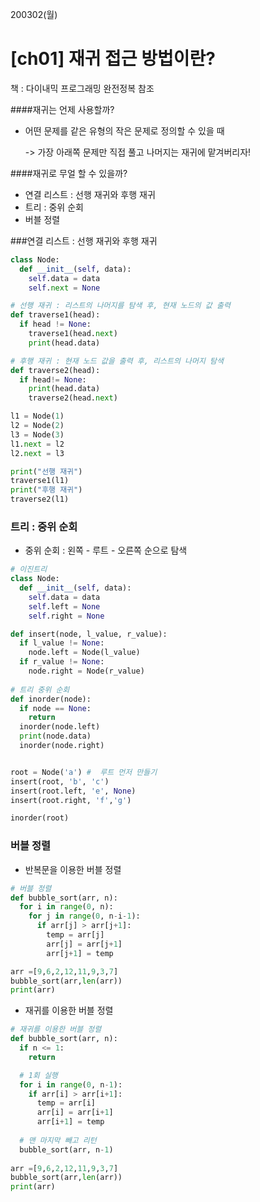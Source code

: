 

200302(월)

# [ch01] 재귀 접근 방법이란?

책 : 다이내믹 프로그래밍 완전정복 참조



####재귀는 언제 사용할까?

- 어떤 문제를 같은 유형의 작은 문제로 정의할 수 있을 때

  -> 가장 아래쪽 문제만 직접 풀고 나머지는 재귀에 맡겨버리자!

  

####재귀로 무얼 할 수 있을까?

- 연결 리스트 : 선행 재귀와 후행 재귀 
- 트리 : 중위 순회
- 버블 정렬





###연결 리스트 : 선행 재귀와 후행 재귀 

```python
class Node:
  def __init__(self, data):
    self.data = data
    self.next = None

# 선행 재귀 : 리스트의 나머지를 탐색 후, 현재 노드의 값 출력
def traverse1(head):
  if head != None:
    traverse1(head.next)
    print(head.data)

# 후행 재귀 : 현재 노드 값을 출력 후, 리스트의 나머지 탐색
def traverse2(head):
  if head!= None:
    print(head.data)
    traverse2(head.next)

l1 = Node(1)
l2 = Node(2)
l3 = Node(3)
l1.next = l2
l2.next = l3

print("선행 재귀")
traverse1(l1)
print("후행 재귀")
traverse2(l1)

```



 ### 트리 : 중위 순회

- 중위 순회 : 왼쪽 - 루트 - 오른쪽 순으로 탐색

```python
# 이진트리
class Node:
  def __init__(self, data):
    self.data = data
    self.left = None
    self.right = None

def insert(node, l_value, r_value):
  if l_value != None:
    node.left = Node(l_value)
  if r_value != None:
    node.right = Node(r_value)
  
# 트리 중위 순회
def inorder(node):
  if node == None:
    return
  inorder(node.left)
  print(node.data)
  inorder(node.right)


root = Node('a') #  루트 먼저 만들기
insert(root, 'b', 'c')
insert(root.left, 'e', None)
insert(root.right, 'f','g')

inorder(root)
```



 ### 버블 정렬

- 반복문을 이용한 버블 정렬

```python
# 버블 정렬
def bubble_sort(arr, n):
  for i in range(0, n):
    for j in range(0, n-i-1):
      if arr[j] > arr[j+1]:
        temp = arr[j]
        arr[j] = arr[j+1]
        arr[j+1] = temp

arr =[9,6,2,12,11,9,3,7]
bubble_sort(arr,len(arr))
print(arr)

```



- 재귀를 이용한 버블 정렬

```python
# 재귀를 이용한 버블 정렬
def bubble_sort(arr, n):
  if n <= 1:
    return

  # 1회 실행
  for i in range(0, n-1):
    if arr[i] > arr[i+1]:
      temp = arr[i]
      arr[i] = arr[i+1]
      arr[i+1] = temp
      
  # 맨 마지막 빼고 리턴
  bubble_sort(arr, n-1)
  
arr =[9,6,2,12,11,9,3,7]
bubble_sort(arr,len(arr))
print(arr)
```

